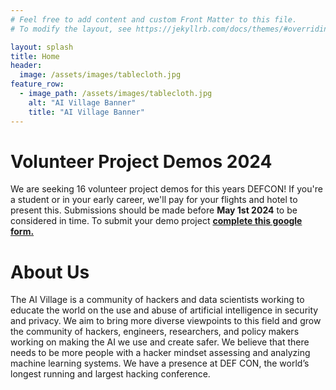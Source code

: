 ```yaml
---
# Feel free to add content and custom Front Matter to this file.
# To modify the layout, see https://jekyllrb.com/docs/themes/#overriding-theme-defaults

layout: splash
title: Home
header:
  image: /assets/images/tablecloth.jpg
feature_row:
  - image_path: /assets/images/tablecloth.jpg
    alt: "AI Village Banner"
    title: "AI Village Banner"
---
```


# Volunteer Project Demos 2024

We are seeking 16 volunteer project demos for this years DEFCON! If you're a student or in your early career, we'll pay for your flights and hotel to present this. Submissions should be made before **May 1st 2024** to be considered in time. To submit your demo project **[complete this google form.](https://forms.gle/MDLZnvYcnNG3HzXX7)**

# About Us

The AI Village is a community of hackers and data scientists working to educate the world on the use and abuse of artificial intelligence in security and privacy. We aim to bring more diverse viewpoints to this field and grow the community of hackers, engineers, researchers, and policy makers working on making the AI we use and create safer. We believe that there needs to be more people with a hacker mindset assessing and analyzing machine learning systems. We have a presence at DEF CON, the world’s longest running and largest hacking conference.

